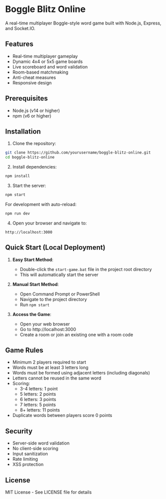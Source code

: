 # Boggle Blitz Online

A real-time multiplayer Boggle-style word game built with Node.js, Express, and Socket.IO.

## Features

- Real-time multiplayer gameplay
- Dynamic 4x4 or 5x5 game boards
- Live scoreboard and word validation
- Room-based matchmaking
- Anti-cheat measures
- Responsive design

## Prerequisites

- Node.js (v14 or higher)
- npm (v6 or higher)

## Installation

1. Clone the repository:
```bash
git clone https://github.com/yourusername/boggle-blitz-online.git
cd boggle-blitz-online
```

2. Install dependencies:
```bash
npm install
```

3. Start the server:
```bash
npm start
```

For development with auto-reload:
```bash
npm run dev
```

4. Open your browser and navigate to:
```
http://localhost:3000
```

## Quick Start (Local Deployment)

1. **Easy Start Method**:
   - Double-click the `start-game.bat` file in the project root directory
   - This will automatically start the server

2. **Manual Start Method**:
   - Open Command Prompt or PowerShell
   - Navigate to the project directory
   - Run `npm start`

3. **Access the Game**:
   - Open your web browser
   - Go to http://localhost:3000
   - Create a room or join an existing one with a room code

## Game Rules

- Minimum 2 players required to start
- Words must be at least 3 letters long
- Words must be formed using adjacent letters (including diagonals)
- Letters cannot be reused in the same word
- Scoring:
  - 3-4 letters: 1 point
  - 5 letters: 2 points
  - 6 letters: 3 points
  - 7 letters: 5 points
  - 8+ letters: 11 points
- Duplicate words between players score 0 points

## Security

- Server-side word validation
- No client-side scoring
- Input sanitization
- Rate limiting
- XSS protection

## License

MIT License - See LICENSE file for details